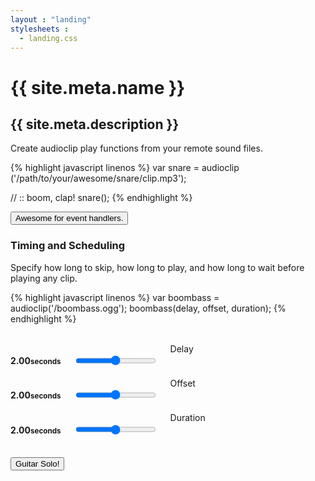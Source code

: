 ```yaml
---
layout : "landing"
stylesheets :
  - landing.css
---
```


{{ site.meta.name }}
===

## {{ site.meta.description }}

Create audioclip play functions from your remote sound files.

{% highlight javascript linenos %}
var snare = audioclip ('/path/to/your/awesome/snare/clip.mp3');

// :: boom, clap!
snare();
{% endhighlight %}

<button class="o-demo-play-01 -noted button-primary">
Awesome for event handlers.
</button>

<script>
jQuery(function ($) {

  var audiofile =
    Modernizr.audio.ogg ? 'snare.ogg' :
    Modernizr.audio.mp3 ? 'snare.mp3' :
    Modernizr.audio.wav ? 'snare.wav' : ''
    ;

  var demobutton = $('.o-demo-play-01');

  if (!!audiofile) {
    var snare = audioclip(['assets','audio', audiofile].join('/'));
    demobutton.on('click', function () {
      snare();
    });
  }
  else {
    demobutton.text('Your browser does not support HTML 5 Audio.');
  }

});
</script>


### Timing and Scheduling

Specify how long to skip, how long to play, and how long to wait before playing any clip.

{% highlight javascript linenos %}
var boombass = audioclip('/boombass.ogg');
boombass(delay, offset, duration);
{% endhighlight %}

<div class="o-demo-play-02 row">
  <div class="three columns">&nbsp;</div>
  <div class="-range two columns">
    <h4><span>2.00</span><small>seconds</small></h4>
    <input type="range" data-range="delay" />
    <label>Delay</label>
  </div>
  <div class="-range two columns">
    <h4><span>2.00</span><small>seconds</small></h4>
    <input type="range" data-range="offset" />
    <label>Offset</label>
  </div>
  <div class="-range two columns">
    <h4><span>2.00</span><small>seconds</small></h4>
    <input type="range" data-range="duration" />
    <label>Duration</label>
  </div>
  <div class="three columns">&nbsp;</div>
  <div class="twelve columns">
    <button class="button-primary -noted">
      Guitar Solo!
    </button>
  </div>
</div>

<script>
jQuery(function ($) {
  var ranges = $('.o-demo-play-02 input[type=range]')
    .each(function () {
      var range = $(this);
      range.data('label', range.prev('h4').find('span'));
    })
    .on('input', function () {

      var range = $(this);
      var time = range.val() / 25;

      $(this).data('label').text(time.toFixed(2));
    });

  var guitar = audioclip('assets/audio/guitar-fmajor.mp3');
  $('.o-demo-play-02 .button-primary')
    .on('click', function () {

      var delay = ranges.eq(0).val() / 25;
      var offset = ranges.eq(1).val() / 25;
      var duration = ranges.eq(2).val() / 25;

      guitar(delay,offset,duration);
    });
});
</script>